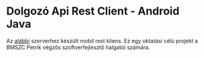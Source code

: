 # Dolgozó Api Rest Client - Android Java
Az [alábbi](https://github.com/darkbeast0106/DolgozoCodeigniterApi) szerverhez készült mobil rest kliens. Ez egy oktatási célú projekt a BMSZC Petrik végzős szoftverfejlesztő halgatói számára.
